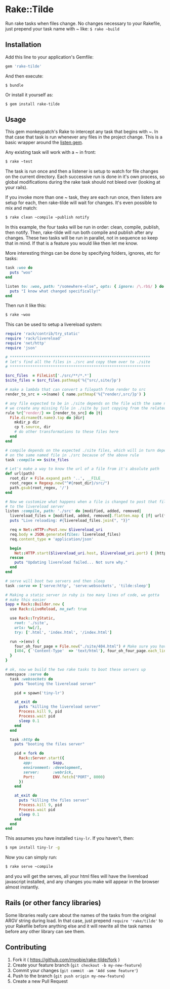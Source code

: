# Rake::Tilde

Run rake tasks when files change. No changes necessary to your Rakefile,
just prepend your task name with ~ like: `$ rake ~build`

## Installation

Add this line to your application's Gemfile:

```ruby
gem 'rake-tilde'
```

And then execute:

    $ bundle

Or install it yourself as:

    $ gem install rake-tilde

## Usage

This gem monkeypatch's Rake to intercept any task that begins with ~. In
that case that task is run whenever any files in the project change.
This is a basic wrapper around the [listen gem](https://github.com/guard/listen).

Any existing task will work with a ~ in front:

```sh
$ rake ~test
```

The task is run once and then a listener is setup to watch for file
changes on the current directory. Each successive run is done in it's
own process, so global modifications during the rake task should not
bleed over (looking at your rails).

If you invoke more than one ~ task, they are each run once, then listers
are setup for each, then rake-tilde will wait for changes. It's even
possible to mix and match:

```sh
$ rake clean ~compile ~publish notify
```

In this example, the four tasks will be run in order: clean, compile,
publish, then notify. Then, rake-tilde will run both compile and publish
after any changes. These two tasks will be run in parallel, not in
sequence so keep that in mind. If that is a feature you would like then
let me know.

More interesting things can be done by specifying folders, ignores, etc
for tasks:

```ruby
task :woo do
  puts "woo"
end

listen to: :woo, path: "/somewhere-else", opts: { ignore: /\.rb$/ } do |modified, added, removed|
  puts "I know what changed specifically!"
end
```

Then run it like this:

```sh
$ rake ~woo
```

This can be used to setup a livereload system:

```ruby
require 'rack/contrib/try_static'
require 'rack/livereload'
require 'net/http'
require 'json'

# **************************************************************
# let's find all the files in ./src and copy them over to ./site
# **************************************************************

$src_files  = FileList['./src/**/*.*']
$site_files = $src_files.pathmap('%{^src/,site/}p')

# make a lambda that can convert a filepath from render to src
render_to_src = ->(name) { name.pathmap('%{^render/,src/}p') }

# any file expected to be in ./site depends on the file with the same name in ./src
# we create any missing file in ./site by just copying from the related file in ./src
rule %r{^render/} => [render_to_src] do |t|
  File.dirname(t.name).tap do |dir|
    mkdir_p dir
    cp t.source, dir
    # do other transformations to these files here
  end
end

# compile depends on the expected ./site files, which will in turn depend
# on the same named file in ./src because of the above rule
task :compile => $site_files

# Let's make a way to know the url of a file from it's absolute path
def url(path)
  root_dir = File.expand_path '..', __FILE__
  root_regex = Regexp.new("^#{root_dir}/src/")
  path.gsub(root_regex, '/')
end

# Now we customize what happens when a file is changed to post that file
# to the livereload server
listen :compile, path: './src' do |modified, added, removed|
  livereload_files = [modified, added, removed].flatten.map { |f| url(f) }.compact
  puts "Live reloading: #{livereload_files.join(", ")}"

  req = Net::HTTP::Post.new $livereload_uri
  req.body = JSON.generate(files: livereload_files)
  req.content_type = 'application/json'

  begin
    Net::HTTP.start($livereload_uri.host, $livereload_uri.port) { |http| http.request req }
  rescue
    puts "Updating livereload failed... Not sure why."
  end
end

# serve will boot two servers and then sleep
task :serve => ['serve:http', 'serve:websockets', 'tilde:sleep']

# Making a static server in ruby is too many lines of code, we gotta
# make this easier
$app = Rack::Builder.new {
  use Rack::LiveReload, no_swf: true

  use Rack::TryStatic,
    root: './site',
    urls: %w[/],
    try: ['.html', 'index.html', '/index.html']

  run ->(env) {
    four_oh_four_page = File.new("./site/404.html") # Make sure you have a 404.html file, kthnxbye
    [404, { 'Content-Type'  => 'text/html'}, four_oh_four_page.each_line]
  }
}

# ok, now we build the two rake tasks to boot these servers up
namespace :serve do
  task :websockets do
    puts "booting the livereload server"

    pid = spawn('tiny-lr')

    at_exit do
      puts "killing the livereload server"
      Process.kill 9, pid
      Process.wait pid
      sleep 0.1
    end
  end

  task :http do
    puts "booting the files server"

    pid = fork do
      Rack::Server.start({
        app:         $app,
        environment: :development,
        server:      :webrick,
        Port:        ENV.fetch("PORT", 8000)
      })
    end

    at_exit do
      puts "killing the files server"
      Process.kill 9, pid
      Process.wait pid
      sleep 0.1
    end
  end
end
```

This assumes you have installed `tiny-lr`. If you haven't, then:

```sh
$ npm install tiny-lr -g
```

Now you can simply run:

```sh
$ rake serve ~compile
```

and you will get the serves, all your html files will have the
livereload javascript installed, and any changes you make will appear in
the browser almost instantly.



## Rails (or other fancy libraries)

Some libraries really care about the names of the tasks from the
original ARGV string during load. In that case, just prepend `require
'rake/tilde'` to your Rakefile before anything else and it will rewrite
all the task names before any other library can see them.

## Contributing

1. Fork it ( https://github.com/myobie/rake-tilde/fork )
2. Create your feature branch (`git checkout -b my-new-feature`)
3. Commit your changes (`git commit -am 'Add some feature'`)
4. Push to the branch (`git push origin my-new-feature`)
5. Create a new Pull Request
